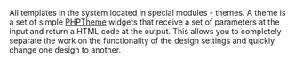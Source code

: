 All templates in the system located in special modules - themes. A theme is a set of simple [PHPTheme](http://getphptheme.com) widgets that receive a set of parameters at the input and return a HTML code at the output. This allows you to completely separate the work on the functionality of the design settings and quickly change one design to another.